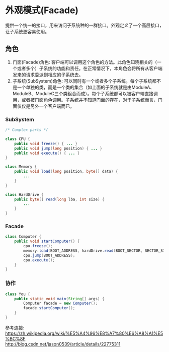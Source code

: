 # 外观模式(Facade)
提供一个统一的接口，用来访问子系统种的一群接口。外观定义了一个高层接口，让子系统更容易使用。

## 角色
1. 门面(Facade)角色: 客户端可以调用这个角色的方法。此角色知晓相关的（一个或者多个）子系统的功能和责任。在正常情况下，本角色会将所有从客户端发来的请求委派到相应的子系统去。
2. 子系统(SubSystem)角色: 可以同时有一个或者多个子系统。每个子系统都不是一个单独的类，而是一个类的集合（如上面的子系统就是由ModuleA、ModuleB、ModuleC三个类组合而成）。每个子系统都可以被客户端直接调用，或者被门面角色调用。子系统并不知道门面的存在，对于子系统而言，门面仅仅是另外一个客户端而已。

### SubSystem
```java
/* Complex parts */

class CPU {
	public void freeze() { ... }
	public void jump(long position) { ... }
	public void execute() { ... }
}

class Memory {
	public void load(long position, byte[] data) {
		...
	}
}

class HardDrive {
	public byte[] read(long lba, int size) {
		...
	}
}
```
### Facade
```java
class Computer {
	public void startComputer() {
		cpu.freeze();
		memory.load(BOOT_ADDRESS, hardDrive.read(BOOT_SECTOR, SECTOR_SIZE));
		cpu.jump(BOOT_ADDRESS);
		cpu.execute();
	}
}
```
### 协作
```java
class You {
	public static void main(String[] args) {
		Computer facade = new Computer();
		facade.startComputer();
	}
}
```
参考连接:   
https://zh.wikipedia.org/wiki/%E5%A4%96%E8%A7%80%E6%A8%A1%E5%BC%8F   
http://blog.csdn.net/jason0539/article/details/22775311
